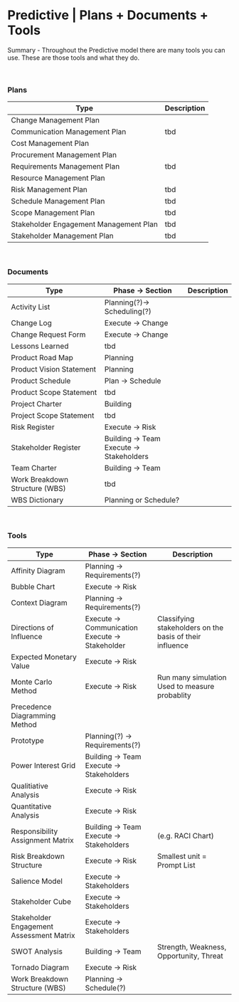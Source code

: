 # Predictive | Plans + Documents + Tools

Summary - Throughout the Predictive model there are many tools you can use. These are those tools and what they do.

<br>

### Plans

| Type                                   | Description |
| -------------------------------------- | ----------- |
| Change Management Plan                 |             |
| Communication Management Plan          | tbd         |
| Cost Management Plan                   |             |
| Procurement Management Plan            |             |
| Requirements Management Plan           | tbd         |
| Resource Management Plan               |             |
| Risk Management Plan                   | tbd         |
| Schedule Management Plan               | tbd         |
| Scope Management Plan                  | tbd         |
| Stakeholder Engagement Management Plan | tbd         |
| Stakeholder Management Plan            | tbd         |

<br>

### Documents

| Type                           | Phase -> Section                            | Description |
| ------------------------------ | ------------------------------------------- | ----------- |
| Activity List                  | Planning(?)-> Scheduling(?)                 |             |
| Change Log                     | Execute -> Change                           |             |
| Change Request Form            | Execute -> Change                           |             |
| Lessons Learned                | tbd                                         |             |
| Product Road Map               | Planning                                    |             |
| Product Vision Statement       | Planning                                    |             |
| Product Schedule               | Plan -> Schedule                            |             |
| Product Scope Statement        | tbd                                         |             |
| Project Charter                | Building                                    |             |
| Project Scope Statement        | tbd                                         |             |
| Risk Register                  | Execute -> Risk                             |             |
| Stakeholder Register           | Building -> Team<br>Execute -> Stakeholders |             |
| Team Charter                   | Building -> Team                            |             |
| Work Breakdown Structure (WBS) | tbd                                         |             |
| WBS Dictionary                 | Planning or Schedule?                       |             |

<br/>

### Tools

| Type                                     | Phase -> Section                                    | Description                                              |
| ---------------------------------------- | --------------------------------------------------- | -------------------------------------------------------- |
| Affinity Diagram                         | Planning -> Requirements(?)                         |                                                          |
| Bubble Chart                             | Execute -> Risk                                     |                                                          |
| Context Diagram                          | Planning -> Requirements(?)                         |                                                          |
| Directions of Influence                  | Execute -> Communication<br> Execute -> Stakeholder | Classifying stakeholders on the basis of their influence |
| Expected Monetary Value                  | Execute -> Risk                                     |                                                          |
| Monte Carlo Method                       | Execute -> Risk                                     | Run many simulation<br> Used to measure probablity       |
| Precedence Diagramming Method            |                                                     |                                                          |
| Prototype                                | Planning(?) -> Requirements(?)                      |                                                          |
| Power Interest Grid                      | Building -> Team<br>Execute -> Stakeholders         |                                                          |
| Qualitiative Analysis                    | Execute -> Risk                                     |                                                          |
| Quantitative Analysis                    | Execute -> Risk                                     |                                                          |
| Responsibility Assignment Matrix         | Building -> Team<br> Execute -> Stakeholders        | (e.g. RACI Chart)                                        |
| Risk Breakdown Structure                 | Execute -> Risk                                     | Smallest unit = Prompt List                              |
| Salience Model                           | Execute -> Stakeholders                             |                                                          |
| Stakeholder Cube                         | Execute -> Stakeholders                             |                                                          |
| Stakeholder Engagement Assessment Matrix | Execute -> Stakeholders                             |                                                          |
| SWOT Analysis                            | Building -> Team                                    | Strength, Weakness, Opportunity, Threat                  |
| Tornado Diagram                          | Execute -> Risk                                     |                                                          |
| Work Breakdown Structure (WBS)           | Planning -> Schedule(?)                             |                                                          |
